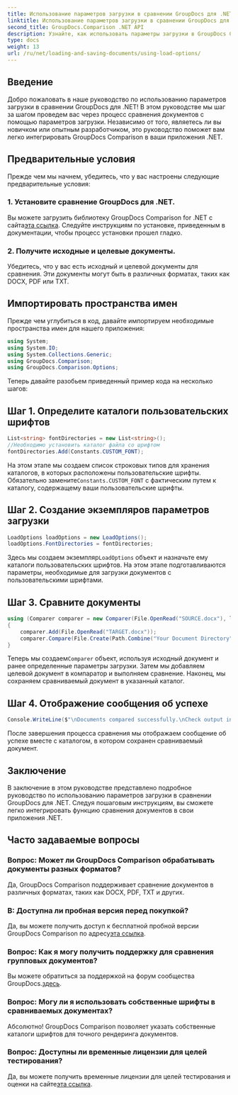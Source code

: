 ```yaml
---
title: Использование параметров загрузки в сравнении GroupDocs для .NET
linktitle: Использование параметров загрузки в сравнении GroupDocs для .NET
second_title: GroupDocs.Comparison .NET API
description: Узнайте, как использовать параметры загрузки в GroupDocs Comparison для .NET, чтобы легко сравнивать документы с пользовательскими шрифтами.
type: docs
weight: 13
url: /ru/net/loading-and-saving-documents/using-load-options/
---
```

## Введение
Добро пожаловать в наше руководство по использованию параметров загрузки в сравнении GroupDocs для .NET! В этом руководстве мы шаг за шагом проведем вас через процесс сравнения документов с помощью параметров загрузки. Независимо от того, являетесь ли вы новичком или опытным разработчиком, это руководство поможет вам легко интегрировать GroupDocs Comparison в ваши приложения .NET.
## Предварительные условия
Прежде чем мы начнем, убедитесь, что у вас настроены следующие предварительные условия:
### 1. Установите сравнение GroupDocs для .NET.
 Вы можете загрузить библиотеку GroupDocs Comparison for .NET с сайта[эта ссылка](https://releases.groupdocs.com/comparison/net/). Следуйте инструкциям по установке, приведенным в документации, чтобы процесс установки прошел гладко.
### 2. Получите исходные и целевые документы.
Убедитесь, что у вас есть исходный и целевой документы для сравнения. Эти документы могут быть в различных форматах, таких как DOCX, PDF или TXT.
## Импортировать пространства имен
Прежде чем углубиться в код, давайте импортируем необходимые пространства имен для нашего приложения:
```csharp
using System;
using System.IO;
using System.Collections.Generic;
using GroupDocs.Comparison;
using GroupDocs.Comparison.Options;
```
Теперь давайте разобьем приведенный пример кода на несколько шагов:
## Шаг 1. Определите каталоги пользовательских шрифтов
```csharp
List<string> fontDirectories = new List<string>();
//Необходимо установить каталог файла со шрифтом
fontDirectories.Add(Constants.CUSTOM_FONT);
```
 На этом этапе мы создаем список строковых типов для хранения каталогов, в которых расположены пользовательские шрифты. Обязательно замените`Constants.CUSTOM_FONT` с фактическим путем к каталогу, содержащему ваши пользовательские шрифты.
## Шаг 2. Создание экземпляров параметров загрузки
```csharp
LoadOptions loadOptions = new LoadOptions();
loadOptions.FontDirectories = fontDirectories;
```
 Здесь мы создаем экземпляр`LoadOptions` объект и назначьте ему каталоги пользовательских шрифтов. На этом этапе подготавливаются параметры, необходимые для загрузки документов с пользовательскими шрифтами.
## Шаг 3. Сравните документы
```csharp
using (Comparer comparer = new Comparer(File.OpenRead("SOURCE.docx"), loadOptions))
{
    comparer.Add(File.OpenRead("TARGET.docx"));
    comparer.Compare(File.Create(Path.Combine("Your Document Directory", "RESULT.docx")));
}
```
 Теперь мы создаем`Comparer` объект, используя исходный документ и ранее определенные параметры загрузки. Затем мы добавляем целевой документ в компаратор и выполняем сравнение. Наконец, мы сохраняем сравниваемый документ в указанный каталог.
## Шаг 4. Отображение сообщения об успехе
```csharp
Console.WriteLine($"\nDocuments compared successfully.\nCheck output in {Directory.GetCurrentDirectory()}.");
```
После завершения процесса сравнения мы отображаем сообщение об успехе вместе с каталогом, в котором сохранен сравниваемый документ.
## Заключение
В заключение в этом руководстве представлено подробное руководство по использованию параметров загрузки в сравнении GroupDocs для .NET. Следуя пошаговым инструкциям, вы сможете легко интегрировать функцию сравнения документов в свои приложения .NET.
## Часто задаваемые вопросы
### Вопрос: Может ли GroupDocs Comparison обрабатывать документы разных форматов?
Да, GroupDocs Comparison поддерживает сравнение документов в различных форматах, таких как DOCX, PDF, TXT и других.
### В: Доступна ли пробная версия перед покупкой?
 Да, вы можете получить доступ к бесплатной пробной версии GroupDocs Comparison по адресу[эта ссылка](https://releases.groupdocs.com/).
### Вопрос: Как я могу получить поддержку для сравнения групповых документов?
 Вы можете обратиться за поддержкой на форум сообщества GroupDocs.[здесь](https://forum.groupdocs.com/c/comparison/12).
### Вопрос: Могу ли я использовать собственные шрифты в сравниваемых документах?
Абсолютно! GroupDocs Comparison позволяет указать собственные каталоги шрифтов для точного рендеринга документов.
### Вопрос: Доступны ли временные лицензии для целей тестирования?
Да, вы можете получить временные лицензии для целей тестирования и оценки на сайте[эта ссылка](https://purchase.groupdocs.com/temporary-license/).